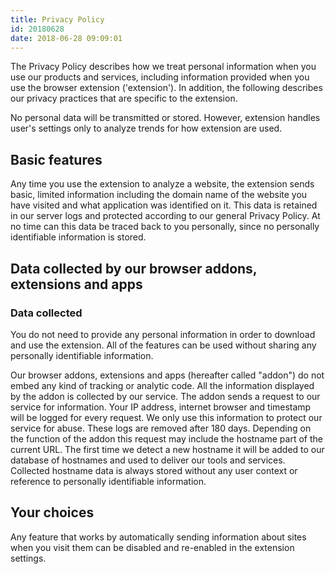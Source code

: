 ```yaml
---
title: Privacy Policy
id: 20180628
date: 2018-06-28 09:09:01
---
```



The Privacy Policy describes how we treat personal information when you use our products and services, including information provided when you use the browser extension ('extension'). In addition, the following describes our privacy practices that are specific to the extension.

No personal data will be transmitted or stored. However, extension handles user's settings only to analyze trends for how extension are used.


## Basic features

Any time you use the extension to analyze a website, the extension sends basic, limited information including the domain name of the website you have visited and what application was identified on it. This data is retained in our server logs and protected according to our general Privacy Policy. At no time can this data be traced back to you personally, since no personally identifiable information is stored.


## Data collected by our browser addons, extensions and apps

### Data collected

You do not need to provide any personal information in order to download and use the extension. All of the features can be used without sharing any personally identifiable information.

Our browser addons, extensions and apps (hereafter called "addon") do not embed any kind of tracking or analytic code. All the information displayed by the addon is collected by our service. The addon sends a request to our service for information. Your IP address, internet browser and timestamp will be logged for every request. We only use this information to protect our service for abuse. These logs are removed after 180 days. Depending on the function of the addon this request may include the hostname part of the current URL. The first time we detect a new hostname it will be added to our database of hostnames and used to deliver our tools and services. Collected hostname data is always stored without any user context or reference to personally identifiable information.

## Your choices

Any feature that works by automatically sending information about sites when you visit them can be disabled and re-enabled in the extension settings.
